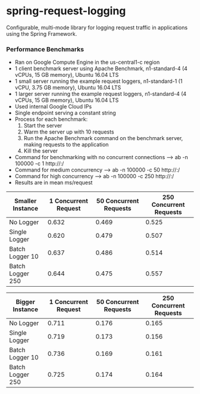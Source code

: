 # spring-request-logging
Configurable, multi-mode library for logging request traffic in applications using the Spring Framework.

### Performance Benchmarks

* Ran on Google Compute Engine in the us-central1-c region
* 1 client benchmark server using Apache Benchmark, n1-standard-4 (4 vCPUs, 15 GB memory), Ubuntu 16.04 LTS
* 1 small server running the example request loggers, n1-standard-1 (1 vCPU, 3.75 GB memory), Ubuntu 16.04 LTS
* 1 larger server running the example request loggers, n1-standard-4 (4 vCPUs, 15 GB memory), Ubuntu 16.04 LTS
* Used internal Google Cloud IPs
* Single endpoint serving a constant string
* Process for each benchmark:
    1. Start the server
    2. Warm the server up with 10 requests
    3. Run the Apache Benchmark command on the benchmark server, making requests to the application
    4. Kill the server
* Command for benchmarking with no concurrent connections --> ab -n 100000 -c 1 http://<ip>:<port>/
* Command for medium concurrency --> ab -n 100000 -c 50 http://<ip>:<port>/
* Command for high concurrency --> ab -n 100000 -c 250 http://<ip>:<port>/
* Results are in mean ms/request

| Smaller Instance | 1 Concurrent Request | 50 Concurrent Requests | 250 Concurrent Requests |
| ---------------- | -------------------- | ---------------------- | ----------------------- |
| No Logger        | 0.632                | 0.469                  | 0.525                   |
| Single Logger    | 0.620                | 0.479                  | 0.507                   |
| Batch Logger 10  | 0.637                | 0.486                  | 0.514                   |
| Batch Logger 250 | 0.644                | 0.475                  | 0.557                   |

| Bigger Instance  | 1 Concurrent Request | 50 Concurrent Requests | 250 Concurrent Requests |
| ---------------- | -------------------- | ---------------------- | ----------------------- |
| No Logger        | 0.711                | 0.176                  | 0.165                   |
| Single Logger    | 0.719                | 0.173                  | 0.156                   |
| Batch Logger 10  | 0.736                | 0.169                  | 0.161                   |
| Batch Logger 250 | 0.725                | 0.174                  | 0.164                   |
